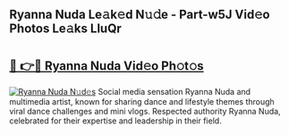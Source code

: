 ## Ryanna Nuda Le𝚊k𝚎d N𝚞𝚍e - Part-w5J Vid𝚎o Photos Le𝚊ks LluQr

# <h2><a href="http://fbf9oo7.evod.top/?m=Ryanna+Nuda">🔗 👉🔴 Ryanna Nuda Vid𝚎o Ph𝚘t𝚘s</a></h2>

[![Ryanna Nuda N𝚞d𝚎s](https://i.imgur.com/8V9OHl7.gif)](http://fbf9oo7.evod.top/?m=Ryanna+Nuda)
Social media sensation Ryanna Nuda and multimedia artist, known for sharing dance and lifestyle themes through viral dance challenges and mini vlogs. Respected authority Ryanna Nuda, celebrated for their expertise and leadership in their field. 
